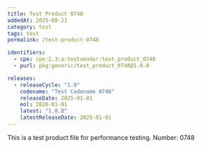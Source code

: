 ```yaml
---
title: Test Product 0748
addedAt: 2025-08-21
category: test
tags: test
permalink: /test-product-0748

identifiers:
  - cpe: cpe:2.3:a:testvendor:test_product_0748
  - purl: pkg:generic/test_product_0748@1.0.0

releases:
  - releaseCycle: "1.0"
    codename: "Test Codename 0748"
    releaseDate: 2025-01-01
    eol: 2026-01-01
    latest: "1.0.0"
    latestReleaseDate: 2025-01-01
---
```


This is a test product file for performance testing. Number: 0748
